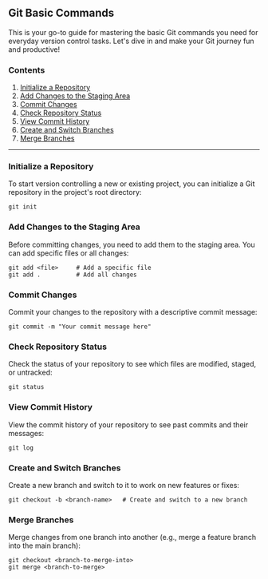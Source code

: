 ## Git Basic Commands

This is your go-to guide for mastering the basic Git commands you need for everyday version control tasks. Let's dive in and make your Git journey fun and productive!

### Contents

1.  [Initialize a Repository](#initialize-a-repository)
2.  [Add Changes to the Staging Area](#add-changes-to-the-staging-area)
3.  [Commit Changes](#commit-changes)
4.  [Check Repository Status](#check-repository-status)
5.  [View Commit History](#view-commit-history)
6.  [Create and Switch Branches](#create-and-switch-branches)
7.  [Merge Branches](#merge-branches)

---

### Initialize a Repository

To start version controlling a new or existing project, you can initialize a Git repository in the project's root directory:

```shell
git init
```

### Add Changes to the Staging Area

Before committing changes, you need to add them to the staging area. You can add specific files or all changes:

```shell
git add <file>     # Add a specific file
git add .          # Add all changes
```

### Commit Changes

Commit your changes to the repository with a descriptive commit message:

```shell
git commit -m "Your commit message here"
```

### Check Repository Status

Check the status of your repository to see which files are modified, staged, or untracked:

```shell
git status
```

### View Commit History

View the commit history of your repository to see past commits and their messages:

```shell
git log
```

### Create and Switch Branches

Create a new branch and switch to it to work on new features or fixes:

```shell
git checkout -b <branch-name>   # Create and switch to a new branch
```

### Merge Branches

Merge changes from one branch into another (e.g., merge a feature branch into the main branch):

```shell
git checkout <branch-to-merge-into>
git merge <branch-to-merge>
```
